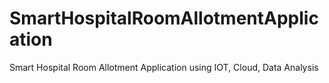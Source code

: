 # SmartHospitalRoomAllotmentApplication
Smart Hospital Room Allotment Application using IOT, Cloud, Data Analysis 
